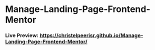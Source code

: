 # Manage-Landing-Page-Frontend-Mentor

### Live Preview: https://christelpeerisr.github.io/Manage-Landing-Page-Frontend-Mentor/
